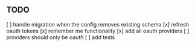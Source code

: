 ## TODO
[ ] handle migration when the config removes existing schema
[x] refresh oauth tokens
[x] remember me functionality
[x] add all oauth providers
[ ] providers should only be oauth
[ ] add tests